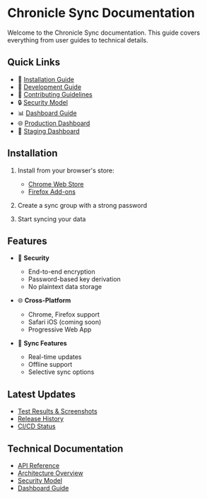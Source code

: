# Chronicle Sync Documentation

Welcome to the Chronicle Sync documentation. This guide covers everything from user guides to technical details.

## Quick Links

- 📱 [Installation Guide](#installation)
- 🔧 [Development Guide](../DEVELOPMENT.md)
- 🤝 [Contributing Guidelines](../CONTRIBUTING.md)
- 🔒 [Security Model](security.md)
- 📊 [Dashboard Guide](dashboard.md)
- 🌐 [Production Dashboard](https://dashboard.chroniclesync.xyz)
- 🧪 [Staging Dashboard](https://dashboard-staging.chroniclesync.xyz)

## Installation

1. Install from your browser's store:
   - [Chrome Web Store](https://chrome.google.com/webstore/detail/chronicle-sync)
   - [Firefox Add-ons](https://addons.mozilla.org/firefox/addon/chronicle-sync)

2. Create a sync group with a strong password
3. Start syncing your data

## Features

- 🔐 **Security**
  - End-to-end encryption
  - Password-based key derivation
  - No plaintext data storage

- 🌐 **Cross-Platform**
  - Chrome, Firefox support
  - Safari iOS (coming soon)
  - Progressive Web App

- 🔄 **Sync Features**
  - Real-time updates
  - Offline support
  - Selective sync options

## Latest Updates

- [Test Results & Screenshots](test-results.html)
- [Release History](https://github.com/posix4e/chronicle-sync/releases)
- [CI/CD Status](https://github.com/posix4e/chronicle-sync/actions/workflows/ci.yml)

## Technical Documentation

- [API Reference](api.md)
- [Architecture Overview](architecture.md)
- [Security Model](security.md)
- [Dashboard Guide](dashboard.md)